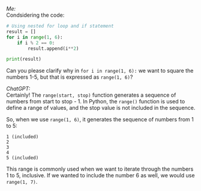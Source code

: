 *Me:*  
Condsidering the code:
```py
# Using nested for loop and if statement
result = []
for i in range(1, 6):
    if i % 2 == 0:
        result.append(i**2)

print(result)
```

Can you please clarify why in `for i in range(1, 6):` we want to square the numbers 1-5, but that is expressed as `range(1, 6)`?

*ChatGPT:*  
Certainly! The `range(start, stop)` function generates a sequence of numbers from start to stop - 1. In Python, the `range()` function is used to define a range of values, and the stop value is not included in the sequence.

So, when we use `range(1, 6)`, it generates the sequence of numbers from 1 to 5:

    1 (included)
    2
    3
    4
    5 (included)

This range is commonly used when we want to iterate through the numbers 1 to 5, inclusive. If we wanted to include the number 6 as well, we would use `range(1, 7)`.